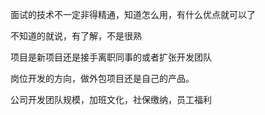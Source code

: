 面试的技术不一定非得精通，知道怎么用，有什么优点就可以了

不知道的就说，有了解，不是很熟

项目是新项目还是接手离职同事的或者扩张开发团队

岗位开发的方向，做外包项目还是自己的产品。

公司开发团队规模，加班文化，社保缴纳，员工福利